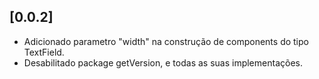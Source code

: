 ## [0.0.2]

- Adicionado parametro "width" na construção de components do tipo TextField.
- Desabilitado package getVersion, e todas as suas implementações.
